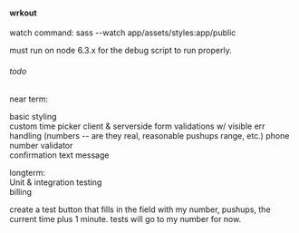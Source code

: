 #### wrkout


watch command:
sass --watch app/assets/styles:app/public  

must run on node 6.3.x for the debug script to run properly.

###### todo

near term:

basic styling  
custom time picker
client & serverside form validations w/ visible err handling (numbers -- are they real, reasonable pushups range, etc.)
phone number validator  
confirmation text message  

longterm:  
Unit & integration testing  
billing  

create a test button that fills in the field with my number, pushups, the current time plus 1 minute.
tests will go to my number for now.
